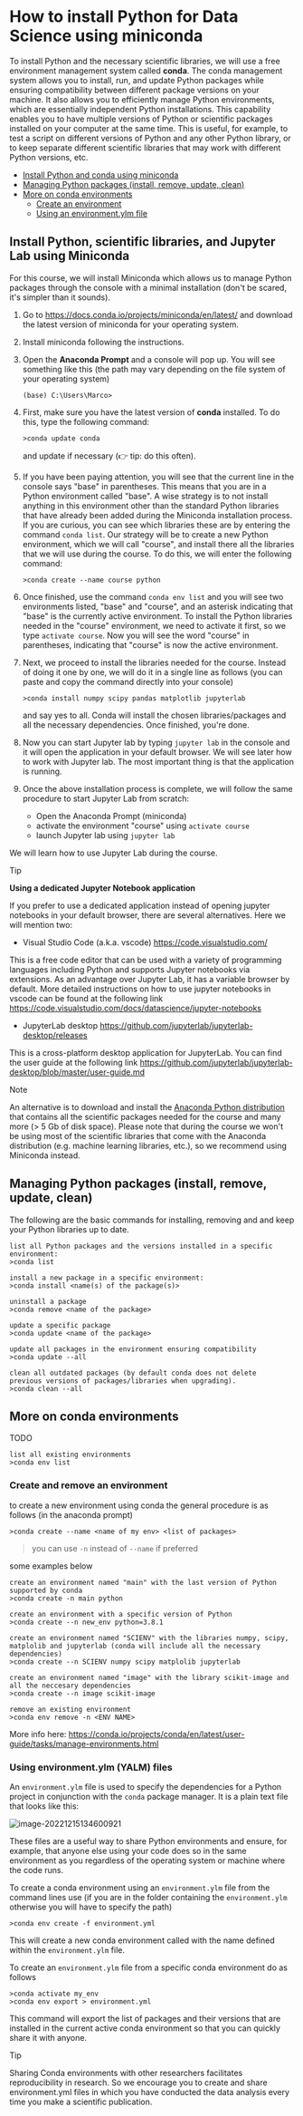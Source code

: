 # How to install Python for Data Science using miniconda

To install Python and the necessary scientific libraries, we will use a free environment management system called **conda**. The conda management system allows you to install, run, and update Python packages while ensuring compatibility between different package versions on your machine. It also allows you to efficiently manage Python environments, which are essentially independent Python installations. This capability enables you to have multiple versions of Python or scientific packages installed on your computer at the same time. This is useful, for example, to test a script on different versions of Python and any other Python library, or to keep separate different scientific libraries that may work with different Python versions, etc.

- [Install Python and conda using miniconda](#install-python-and-conda-using-miniconda)
- [Managing Python packages (install, remove, update, clean)](#managing-python-packages--install--remove--update--clean-)
- [More on conda environments](#more-on-conda-environments)
  * [Create an environment](#create-an-environment)
  * [Using an environment.ylm file](#using-an-environmentylm-file)

## Install Python, scientific libraries, and Jupyter Lab using Miniconda

For this course, we will install Miniconda which allows us to manage Python packages through the console with a minimal installation (don't be scared, it's simpler than it sounds).

1. Go to https://docs.conda.io/projects/miniconda/en/latest/ and download the latest version of miniconda for your operating system.

2. Install miniconda following the instructions.

3. Open the **Anaconda Prompt** and a console will pop up. You will see something like this (the path may vary depending on the file system of your operating system)

   ```
   (base) C:\Users\Marco>
   ```

4. First, make sure you have the latest version of **conda** installed. To do this, type the following command:

   ```
   >conda update conda
   ```
   and update if necessary (👉 tip: do this often). 

5. If you have been paying attention, you will see that the current line in the console says "base" in parentheses. This means that you are in a Python environment called "base". A wise strategy is to not install anything in this environment other than the standard Python libraries that have already been added during the Miniconda installation process. If you are curious, you can see which libraries these are by entering the command ``conda list``. Our strategy will be to create a new Python environment, which we will call "course", and install there all the libraries that we will use during the course. To do this, we will enter the following command:

   ```
   >conda create --name course python
   ```

6. Once finished, use the command ``conda env list`` and you will see two environments listed, "base" and "course", and an asterisk indicating that "base" is the currently active environment. To install the Python libraries needed in the "course" environment, we need to activate it first, so we type ``activate course``. Now you will see the word "course" in parentheses, indicating that "course" is now the active environment.

7. Next, we proceed to install the libraries needed for the course. Instead of doing it one by one, we will do it in a single line as follows (you can paste and copy the command directly into your console)

   ```
   >conda install numpy scipy pandas matplotlib jupyterlab
   ```

   and say yes to all. Conda will install the chosen libraries/packages and all the necessary dependencies. Once finished, you're done.

8. Now you can start Jupyter lab by typing ``jupyter lab`` in the console and it will open the application in your default browser. We will see later how to work with Jupyter lab. The most important thing is that the application is running.

9. Once the above installation process is complete, we will follow the same procedure to start Jupyter Lab from scratch:
	- Open the Anaconda Prompt (miniconda)
	- activate the environment "course" using ``activate course``
	- launch Jupyter lab using ``jupyter lab``
	

We will learn how to use Jupyter Lab during the course.

> [!TIP]
> **Using a dedicated Jupyter Notebook application**
>
> If you prefer to use a dedicated application instead of opening jupyter notebooks in your default browser, there are several alternatives. Here we will mention two:
>
> - Visual Studio Code (a.k.a. vscode)  https://code.visualstudio.com/
>
> This is a free code editor that can be used with a variety of programming languages including Python and supports Jupyter notebooks via extensions. As an advantage over Jupyter Lab, it has a variable browser by default. More detailed instructions on how to use jupyter notebooks in vscode can be found at the following link https://code.visualstudio.com/docs/datascience/jupyter-notebooks
>
> - JupyterLab desktop https://github.com/jupyterlab/jupyterlab-desktop/releases
>
> This is a cross-platform desktop application for JupyterLab. You can find the user guide at the following link https://github.com/jupyterlab/jupyterlab-desktop/blob/master/user-guide.md


> [!NOTE]
> An alternative is to download and install the [Anaconda Python distribution](https://docs.anaconda.com/free/anaconda/install/) that contains all the scientific packages needed for the course and many more (> 5 Gb of disk space). Please note that during the course we won't be using most of the scientific libraries that come with the Anaconda distribution (e.g. machine learning libraries, etc.), so we recommend using Miniconda instead.

## Managing Python packages (install, remove, update, clean)

The following are the basic commands for installing, removing and and keep your Python libraries up to date.

```
list all Python packages and the versions installed in a specific environment:
>conda list

install a new package in a specific environment:
>conda install <name(s) of the package(s)>

uninstall a package
>conda remove <name of the package>

update a specific package
>conda update <name of the package>

update all packages in the environment ensuring compatibility
>conda update --all

clean all outdated packages (by default conda does not delete
previous versions of packages/libraries when upgrading).
>conda clean --all
```




## More on conda environments

TODO

```
list all existing environments
>conda env list
```

### Create  and remove an environment

to create a new environment using conda the general procedure is as follows (in the anaconda prompt)

``>conda create --name <name of my env> <list of packages>``

> you can use ``-n`` instead of ``--name`` if preferred 

some examples below

```
create an environment named "main" with the last version of Python supported by conda
>conda create -n main python

create an environment with a specific version of Python
>conda create --n new_env python=3.8.1

create an environment named "SCIENV" with the libraries numpy, scipy, matplolib and jupyterlab (conda will include all the necessary dependencies)
>conda create --n SCIENV numpy scipy matplolib jupyterlab

create an environment named "image" with the library scikit-image and all the neccesary dependencies
>conda create --n image scikit-image

remove an existing environment
>conda env remove -n <ENV NAME>
```



More info here: https://conda.io/projects/conda/en/latest/user-guide/tasks/manage-environments.html

### Using environment.ylm (YALM) files

An ``environment.ylm`` file is used to specify the dependencies for a Python project in conjunction with the ``conda`` package manager. It is a plain text file that looks like this:

![image-20221215134600921](https://github.com/marcoalopez/Python_course/blob/main/img/image-20221215134600921.png?raw=true)

These files are a useful way to share Python environments and ensure, for example, that anyone else using your code does so in the same environment as you regardless of the operating system or machine where the code runs. 

To create a conda environment using an ``environment.ylm`` file from the command lines use (if you are in the folder containing the ``environment.ylm`` otherwise you will have to specify the path)

``>conda env create -f environment.yml``

This will create a new conda environment called with the name defined within the ``environment.ylm`` file. 

To create an ``environment.ylm`` file from a specific conda environment do as follows

```
>conda activate my_env
>conda env export > environment.yml
```

This command will export the list of packages and their versions that are installed in the current active conda environment so that you can quickly share it with anyone.

> [!TIP]
> Sharing Conda environments with other researchers facilitates reproducibility in research. So we encourage you to create and share environment.yml files in which you have conducted the data analysis every time you make a scientific publication.
